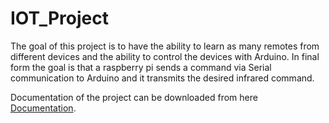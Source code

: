 # IOT_Project
The goal of this project is to have the ability to learn as many remotes from different devices and the ability to control the devices with Arduino. In final form the goal is that a raspberry pi sends a command via Serial communication to Arduino and it transmits the desired infrared command.
<p>Documentation of the project can be downloaded from here <a href="https://github.com/florentinmircea/IOT_Project/blob/master/Documentation.pdf">Documentation</a>.</p>
